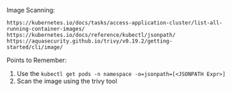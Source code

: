 Image Scanning:

    https://kubernetes.io/docs/tasks/access-application-cluster/list-all-running-container-images/
    https://kubernetes.io/docs/reference/kubectl/jsonpath/
    https://aquasecurity.github.io/trivy/v0.19.2/getting-started/cli/image/


Points to Remember:

1. Use the `kubectl get pods -n namespace -o=jsonpath=[<JSONPATH Expr>]`
2. Scan the image using the trivy tool

